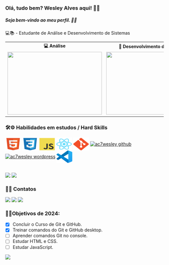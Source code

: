 ### Olá, tudo bem? Wesley Alves aqui! 🤙🏾
##### Seja bem-vindo ao meu perfil. 🤩😎

💻📚 - Estudante de Análise e Desenvolvimento de Sistemas <br>
<div>
   <table>
    <tr>
      <td align="center"><b>💻 Análise  </b></td>
      <td align="center"><b>📂 Desenvolvimento do Sistemas</b></td>
    </tr>
    <tr>
      <td><img src="https://github.com/ac7wesley/ac7wesley/assets/155499214/0f48a3cf-3ae3-4583-86d7-93e165b79bf2" width="300px" height="200px"></td>
      <td><img src="https://github.com/ac7wesley/ac7wesley/assets/155499214/41574efc-1931-46f1-b252-1cdbac27d285" width="300px" height="200px"> </td>
    </tr>
  </table>
</div>
<!-- [ads](https://github.com/ac7wesley/ac7wesley/assets/155499214/0f48a3cf-3ae3-4583-86d7-93e165b79bf2) -->

### 🛠️⚙️ Habilidades em estudos / Hard Skills

<div style="display: inline_block">
<a href="https://pt.wikipedia.org/wiki/HTML5" target="_blank" rel="noopener noreferrer"><img align="center" alt="ac7wesley html5" height="40" width="50" src="https://raw.githubusercontent.com/devicons/devicon/master/icons/html5/html5-original.svg"></a>
<a href="https://developer.mozilla.org/pt-BR/docs/Web/CSS" target="_blank" rel="noopener noreferrer"><img align="center" alt="ac7wesley CSS3" height="40" width="50" src="https://raw.githubusercontent.com/devicons/devicon/master/icons/css3/css3-original.svg"></a>
<a href="https://developer.mozilla.org/pt-BR/docs/Web/JavaScript" target="_blank" rel="noopener noreferrer"><img align="center" alt="ac7wesley javascript" height="40" width="50" src="https://raw.githubusercontent.com/devicons/devicon/master/icons/javascript/javascript-original.svg"></a>
<a href="https://pt.wikipedia.org/wiki/React_(JavaScript)" target="_blank" rel="noopener noreferrer"><img align="center" alt="ac7wesley react" height="40" width="50" src="https://raw.githubusercontent.com/devicons/devicon/master/icons/react/react-original.svg"></a>
<a href="https://git-scm.com/" target="_blank" rel="noopener noreferrer"><img align="center" alt="ac7wesley git" height="40" width="50" src="https://raw.githubusercontent.com/devicons/devicon/master/icons/git/git-plain.svg"></a>
<a href="https://pt.wikipedia.org/wiki/GitHub" target="_blank" rel="noopener noreferrer"><img align="center" alt="ac7wesley github" height="50" width="50" src="https://upload.wikimedia.org/wikipedia/commons/a/ae/Github-desktop-logo-symbol.svg"></a>
<a href="https://codex.wordpress.org/pt-br:P%C3%A1gina_Inicial" target="_blank" rel="noopener noreferrer"><img align="center" alt="ac7wesley wordpress" height="50" width="50" src="https://upload.wikimedia.org/wikipedia/commons/9/98/WordPress_blue_logo.svg"></a>
<a href="https://pt.wikipedia.org/wiki/Visual_Studio_Code" target="_blank" rel="noopener noreferrer"><img align="center" alt="ac7wesley vscode" height="40" width="50" src="https://raw.githubusercontent.com/devicons/devicon/master/icons/vscode/vscode-original.svg"></a>
<br><br>
</div>

![](http://github-profile-summary-cards.vercel.app/api/cards/stats?username=ac7wesley&theme=react)  ![](http://github-profile-summary-cards.vercel.app/api/cards/productive-time?username=ac7wesley&theme=react&utcOffset=3)
<div>
<!-- <img height="160em" src="https://github-profile-summary-cards.vercel.app/api/cards/stats?username=ac7wesley&theme=tokyonight">
<!-- <img height="160em" src="https://github-readme-stats.vercel.app/api?username=ac7wesley&show_icons=true&theme=dracula"> -->
<!-- <img height="160em" src="https://github-profile-summary-cards.vercel.app/api/cards/most-commit-language?username=ac7wesley&theme=tokyonight"> -->
<!-- <img height="160em" src="https://github-readme-stats.vercel.app/api/top-langs/?username=ac7wesley&layout=compact&theme=tokyonight"> -->
</div>

### 📱📧 Contatos

<div>
<a href="mailto:ac7wesley@gmail.com"><img src="https://img.shields.io/badge/Gmail-D14836?style=for-the-badge&logo=gmail&logoColor=white" target="_blank"></a>
<a href="https://web.whatsapp.com/send/?phone=5562996173322"><img src="https://img.shields.io/badge/WhatsApp-25D366?style=for-the-badge&logo=whatsapp&logoColor=white"></a>
<a href="https://github.com/ac7wesley"><img src="https://img.shields.io/badge/GitHub-100000?style=for-the-badge&logo=github&logoColor=white"></a>
</div>


### 📘📜Objetivos de 2024:
- [x] Concluir o Curso de Git e GitHub.
- [x] Treinar comandos do Git e GitHub desktop.
- [ ] Aprender comandos Git no console.
- [ ] Estudar HTML e CSS.
- [ ] Estudar JavaScript.

![](http://github-profile-summary-cards.vercel.app/api/cards/profile-details?username=ac7wesley&theme=react)

<!--
<div>
   <img height="250" width="750" src="https://github.com/ac7wesley/ac7wesley/assets/155499214/4d2f59ae-cc3b-4b32-b578-d050723098ac"> 
</div>
-->
